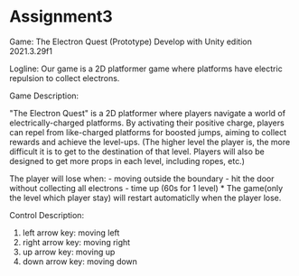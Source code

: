 # Assignment3

Game: The Electron Quest (Prototype)
Develop with Unity edition 2021.3.29f1

Logline:
  Our game is a 2D platformer game where platforms have electric repulsion to collect electrons. 


Game Description:

  "The Electron Quest" is a 2D platformer where players navigate a world of electrically-charged platforms. By activating their positive charge, players can repel from like-charged platforms for boosted jumps, aiming to collect rewards and achieve the level-ups.  (The higher level the player is, the more difficult it is to get to the destination of that level. Players will also be designed to get more props in each level, including ropes, etc.)

  The player will lose when:
    - moving outside the boundary
    - hit the door without collecting all electrons
    - time up (60s for 1 level)
    * The game(only the level which player stay) will restart automaticlly when the player lose.
    

Control Description:

  1. left arrow key: moving left
  2. right arrow key: moving right
  3. up arrow key: moving up
  4. down arrow key: moving down




